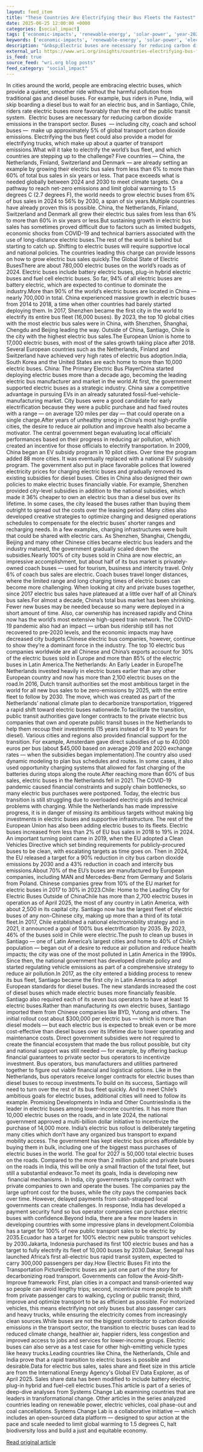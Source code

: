 ```yaml
---
layout: feed_item
title: "These Countries Are Electrifying their Bus Fleets the Fastest"
date: 2025-06-25 12:00:00 +0000
categories: [social_impact]
tags: ['economic-impacts', 'renewable-energy', 'solar-power', 'year-2024', 'climate-costs', 'public-health', 'clean-energy', 'climate-health']
keywords: ['economic-impacts', 'renewable-energy', 'solar-power', 'electrifying', 'year-2024', 'climate-costs', 'countries', 'these']
description: "&nbsp;Electric buses are necessary for reducing carbon dioxide emissions in the transport sector"
external_url: https://www.wri.org/insights/countries-electrifying-bus-fleets-fastest
is_feed: true
source_feed: "wri.org blog posts"
feed_category: "social_impact"
---
```


In cities around the world, people are embracing electric buses, which provide a quieter, smoother ride without the harmful pollution from traditional gas and diesel buses. For example, bus riders in Pune, India, will skip boarding a diesel bus to wait for an electric bus, and in Santiago, Chile, riders rate electric buses more favorably than the rest of the public transit system. &nbsp;Electric buses are necessary for reducing carbon dioxide emissions in the transport sector. Buses&nbsp; — including city, coach and school buses —&nbsp; make up approximately 5% of global transport carbon dioxide emissions. Electrifying the bus fleet could also provide a model for electrifying trucks, which make up about a quarter of transport emissions.What will it take to electrify the world’s bus fleet, and which countries are stepping up to the challenge? Five countries — China, the Netherlands, Finland, Switzerland and Denmark — are already setting an example by growing their electric bus sales from less than 6% to more than 60% of total bus sales in six years or less. That pace exceeds what is needed globally between 2024 and 2030 to meet climate targets. On a pathway to reach net-zero emissions and limit global warming to 1.5 degrees C (2.7 degrees F), the world needs to grow electric buses from 6% of bus sales in 2024 to 56% by 2030, a span of six years.Multiple countries have already proven this is possible. China, the Netherlands, Finland, Switzerland and Denmark all grew their electric bus sales from less than 6% to more than 60% in six years or less.But sustaining growth in electric bus sales has sometimes proved difficult due to factors such as limited budgets, economic shocks from COVID-19 and technical barriers associated with the use of long-distance electric buses.The rest of the world is behind but starting to catch up. Shifting to electric buses will require supportive local and national policies. The countries leading this charge can provide lessons on how to grow electric bus sales quickly.The Global State of Electric BusesThere are about 780,000 electric buses on the world’s roads as of 2024. Electric buses include battery electric buses, plug-in hybrid electric buses and fuel cell electric buses. So far, 94% of all electric buses are battery electric, which are expected to continue to dominate the industry.More than 90% of the world’s electric buses are located in China — nearly 700,000 in total. China experienced massive growth in electric buses from 2014 to 2018, a time when other countries had barely started deploying them. In 2017, Shenzhen became the first city in the world to electrify its entire bus fleet (16,000 buses). By 2023, the top 10 global cities with the most electric bus sales were in China, with Shenzhen, Shanghai, Chengdu and Beijing leading the way. Outside of China, Santiago, Chile is the city with the highest electric bus sales.The European Union is home to 17,000 electric buses, with most of the sales growth taking place after 2018. Several European countries such as the Netherlands, Finland and Switzerland have achieved very high rates of electric bus adoption.India, South Korea and the United States are each home to more than 10,000 electric buses. China: The Primary Electric Bus PlayerChina started deploying electric buses more than a decade ago, becoming the leading electric bus manufacturer and market in the world.At first, the government supported electric buses as a strategic industry. China saw a competitive advantage in pursuing EVs in an already saturated fossil-fuel-vehicle-manufacturing market. City buses were a good candidate for early electrification because they were a public purchase and had fixed routes with a range — on average 120 miles per day — that could operate on a single charge.After years of unhealthy smog in China’s most high-profile cities, the desire to reduce air pollution and improve health also became a motivator. The central government began evaluating local officials’ performances based on their progress in reducing air pollution, which created an incentive for those officials to electrify transportation.&nbsp;In 2009, China began an EV subsidy program in 10 pilot cities. Over time the program added 88 more cities. It was eventually replaced with a national EV subsidy program. The government also put in place favorable polices that lowered electricity prices for charging electric buses and gradually removed its existing subsidies for diesel buses. Cities in China also designed their own policies to make electric buses financially viable. For example, Shenzhen provided city-level subsidies in addition to the national subsidies, which made it 36% cheaper to own an electric bus than a diesel bus over its lifetime. In some cases, the city leased the buses rather than buying them outright to spread out the costs over the leasing period.&nbsp;Many cities also developed creative strategies to optimize charging and designed operations schedules to compensate for the electric buses’ shorter ranges and recharging needs. In a few examples, charging infrastructures were built that could be shared with electric cars. As Shenzhen, Shanghai, Chengdu, Beijing and many other Chinese cities became electric bus leaders and the industry matured, the government gradually scaled down the subsidies.Nearly 100% of city buses sold in China are now electric, an impressive accomplishment, but about half of its bus market is privately-owned coach buses — used for tourism, business and intercity travel. Only 6% of coach bus sales are electric. Coach buses travel longer distances, where the limited range and long charging times of electric buses can become more challenging. When looking at city and private buses together, since 2017 electric bus sales have plateaued at a little over half of all China’s bus sales.For almost a decade, China’s total bus market has been shrinking. Fewer new buses may be needed because so many were deployed in a short amount of time. Also, car ownership has increased rapidly and China now has the world’s most extensive high-speed train network. The COVID-19 pandemic also had an impact — urban bus ridership still has not recovered to pre-2020 levels, and the economic impacts may have decreased city budgets.Chinese electric bus companies, however, continue to show they’re a dominant force in the industry. The top 10 electric bus companies worldwide are all Chinese and China’s exports account for 30% of the electric buses sold in Europe and more than 85% of the electric buses in Latin America.The Netherlands: An Early Leader in EuropeThe Netherlands invested heavily in electric buses earlier than any other European country and now has more than 2,100 electric buses on the road.In 2016, Dutch transit authorities set the most ambitious target in the world for all new bus sales to be zero-emissions by 2025, with the entire fleet to follow by 2030. The move, which was created as part of the Netherlands’ national climate plan to decarbonize transportation, triggered a rapid shift toward electric buses nationwide.To facilitate the transition, public transit authorities gave longer contracts to the private electric bus companies that own and operate public transit buses in the Netherlands to help them recoup their investments (15 years instead of 8 to 10 years for diesel). Various cities and regions also provided financial support for the transition. For example, Amsterdam gave direct subsidies of up to 40,000 euros per bus (about $45,000 based on average 2019 and 2020 exchange rates —&nbsp;when the subsidies began implementation).The country also used dynamic modeling to plan bus schedules and routes. In some cases, it also used opportunity charging systems that allowed for fast charging of the batteries during stops along the route.After reaching more than 60% of bus sales, electric buses in the Netherlands fell in 2021. The COVID-19 pandemic caused financial constraints and supply chain bottlenecks, so many electric bus purchases were postponed. Today, the electric bus transition is still struggling due to overloaded electric grids and technical problems with charging. While the Netherlands has made impressive progress, it is in danger of missing its ambitious targets without making big investments in electric buses and supportive infrastructure. The rest of the European Union has also been adding electric buses to its fleets. Electric buses increased from less than 2% of EU bus sales in 2018 to 19% in 2024. An important turning point came in 2019, when the EU adopted a Clean Vehicles Directive which set binding requirements for publicly-procured buses to be clean, with escalating targets as time goes on. Then in 2024, the EU released a target for a 90% reduction in city bus carbon dioxide emissions by 2030 and a 43% reduction in coach and intercity bus emissions.About 70% of the EU’s buses are manufactured by European companies, including MAN and Mercedes-Benz from Germany and Solaris from Poland. Chinese companies grew from 10% of the EU market for electric buses in 2017 to 30% in 2023.Chile: Home to the Leading City for Electric Buses Outside of ChinaChile has more than 2,700 electric buses in operation as of April 2025, the most of any country in Latin America, with about 2,500 in its capital city. Santiago now has the largest fleet of electric buses of any non-Chinese city, making up more than a third of its total fleet.In 2017, Chile established a national electromobility strategy and in 2021, it announced a goal of 100% bus electrification by 2035. By 2023, 46% of the buses sold in Chile were electric.The push to clean up buses in Santiago — one of Latin America’s largest cities and home to 40% of Chile’s population — began out of a desire to reduce air pollution and reduce health impacts; the city was one of the most polluted in Latin America in the 1990s. Since then, the national government has developed climate policy and started regulating vehicle emissions as part of a comprehensive strategy to reduce air pollution.In 2017, as the city entered a bidding process to renew its bus fleet, Santiago became the first city in Latin America to adopt European standards for diesel buses. The new standards increased the cost of diesel buses which made electric buses more financially feasible. Santiago also required each of its seven bus operators to have at least 15 electric buses.Rather than manufacturing its own electric buses, Santiago imported them from Chinese companies like BYD, Yutong and others. The initial rollout cost about $300,000 per electric bus — which is more than diesel models — but each electric bus is expected to break even or be more cost-effective than diesel buses over its lifetime due to lower operating and maintenance costs.&nbsp;Direct government subsidies were not required to create the financial ecosystem that made the bus rollout possible, but city and national support was still needed — for example, by offering backup financial guarantees to private sector bus operators to incentivize investment. Bus operators, bus manufacturers and utilities partnered together to figure out viable financial and logistical options. Like in the Netherlands, bus operators receive longer contracts for electric buses than diesel buses to recoup investments.To build on its success, Santiago will need to turn over the rest of its bus fleet quickly. And to meet Chile’s ambitious goals for electric buses, additional cities will need to follow its example. Promising Developments in India and Other CountriesIndia is the leader in electric buses among lower-income countries. It has more than 10,000 electric buses on the roads, and in late 2024, the national government approved a multi-billion dollar initiative to incentivize the purchase of 14,000 more. India’s electric bus rollout is deliberately targeting many cities which don’t have any organized bus transport to expand mobility access.&nbsp;The government has kept electric bus prices affordable by buying them in bulk, including one of the biggest mass purchases of electric buses in the world. The goal for 2027 is 50,000&nbsp;total electric buses on the roads. Compared to the more than 2 million public and private buses on the roads in India, this will be only a small fraction of the total fleet, but still a substantial endeavor.To meet its goals, India is developing new &nbsp;financial mechanisms. In India, city governments typically contract with private companies to own and operate the buses. The companies pay the large upfront cost for the buses, while the city pays the companies back over time. However, delayed payments from cash-strapped local governments can create challenges. In response, India has developed a payment security fund so bus operator companies can purchase electric buses with confidence.Beyond India, there are a few more leaders in developing countries with some impressive plans in development.Colombia has a target for 100% of new public transport sales to be electric by 2035.Ecuador has a target for 100% electric new public transport vehicles by 2030.Jakarta, Indonesia purchased its first 100 electric buses and has a target to fully electrify its fleet of 10,000 buses by 2030.Dakar, Senegal has launched Africa’s first all-electric bus rapid transit system, expected to carry 300,000 passengers per day.How Electric Buses Fit into the Transportation PictureElectric buses are just one part of the story for decarbonizing road transport. Governments can follow the Avoid-Shift-Improve framework: First, plan cities in a compact and transit-oriented way so people can avoid lengthy trips; second, incentivize more people to shift from private passenger cars to walking, cycling or public transit; third, improve and optimize transport to be as efficient as possible. For motorized vehicles, this means electrifying not only buses but also passenger cars and heavy trucks, while ensuring the electricity comes from increasingly clean sources.While buses are not the biggest contributor to carbon dioxide emissions in the transport sector, the transition to electric buses can lead to reduced climate change, healthier air, happier riders, less congestion and improved access to jobs and services for lower-income groups. Electric buses can also serve as a test case for other high-emitting vehicle types like heavy trucks.Leading countries like China, the Netherlands, Chile and India prove that a rapid transition to electric buses is possible and desirable.Data for electric bus sales, sales share and fleet size in this article are from the&nbsp;International Energy Agency's Global EV Data Explorer, as of April 2025. Sales share data has been modified to include battery electric, plug-in hybrid and fuel-cell electric buses.This article is part of a series of deep-dive analyses from&nbsp;Systems Change Lab&nbsp;examining countries that are leaders in transformational change. Other articles in the series analyzed countries leading on&nbsp;renewable power,&nbsp;electric vehicles,&nbsp;coal phase-out and coal cancellations. Systems Change Lab is a collaborative initiative — which includes an open-sourced data platform — designed to spur action at the pace and scale needed to limit global warming to 1.5 degrees C, halt biodiversity loss and build a just and equitable economy.

[Read original article](https://www.wri.org/insights/countries-electrifying-bus-fleets-fastest)
